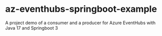 # az-eventhubs-springboot-example

A project demo of a consumer and a producer for Azure EventHubs with Java 17 and Springboot 3
